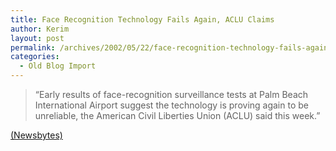 ```yaml
---
title: Face Recognition Technology Fails Again, ACLU Claims
author: Kerim
layout: post
permalink: /archives/2002/05/22/face-recognition-technology-fails-again-aclu-claims/
categories:
  - Old Blog Import
---
```


>   &#8220;Early results of face-recognition surveillance tests at Palm Beach International Airport suggest the technology is proving again to be unreliable, the American Civil Liberties Union (ACLU) said this week.&#8221;


<a href="http://www.newsbytes.com/news/02/176621.html" onclick="_gaq.push(['_trackEvent', 'outbound-article', 'http://www.newsbytes.com/news/02/176621.html', '(Newsbytes)']);" >(Newsbytes)</a>


